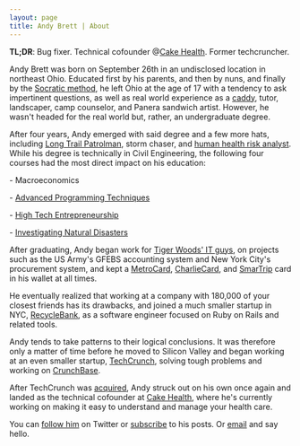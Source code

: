 ```yaml
---
layout: page
title: Andy Brett | About
---
```


**TL;DR**: Bug fixer. Technical cofounder @[Cake Health][1]. Former techcruncher.

Andy Brett was born on September 26th in an undisclosed location in northeast Ohio. Educated first by his parents, and then by nuns, and finally by the [Socratic method][2], he left Ohio at the age of 17 with a tendency to ask impertinent questions, as well as real world experience as a [caddy][3], tutor, landscaper, camp counselor, and Panera sandwich artist. However, he wasn't headed for the real world but, rather, an undergraduate degree.

After four years, Andy emerged with said degree and a few more hats, including [Long Trail Patrolman][4], storm chaser, and [human health risk analyst][5]. While his degree is technically in Civil Engineering, the following four courses had the most direct impact on his education:

\- Macroeconomics

\- [Advanced Programming Techniques][6]

\- [High Tech Entrepreneurship][7]

\- [Investigating Natural Disasters][8]

After graduating, Andy began work for [Tiger Woods' IT guys][9], on projects such as the US Army's GFEBS accounting system and New York City's procurement system, and kept a [MetroCard][10], [CharlieCard][11], and [SmarTrip][12] card in his wallet at all times.

He eventually realized that working at a company with 180,000 of your closest friends has its drawbacks, and joined a much smaller startup in NYC, [RecycleBank][13], as a software engineer focused on Ruby on Rails and related tools.

Andy tends to take patterns to their logical conclusions. It was therefore only a matter of time before he moved to Silicon Valley and began working at an even smaller startup, [TechCrunch][14], solving tough problems and working on [CrunchBase][15].

After TechCrunch was [acquired][16], Andy struck out on his own once again and landed as the technical cofounder at [Cake Health][1], where he's currently working on making it easy to understand and manage your health care.

You can [follow him][17] on Twitter or [subscribe][18] to his posts. Or [email][19] and say hello.

[1]: http://cakehealth.com "Cake Health"
[2]: http://www.gilmour.org/ "Gilmour Academy"
[3]: http://www.kirtlandcc.org/
[4]: http://www.greenmountainclub.org
[5]: http://www.environcorp.com/
[6]: http://www.cs.princeton.edu/courses/archive/spr07/cos333/
[7]: http://en.wikipedia.org/wiki/Ed_Zschau
[8]: http://www.geotimes.org/oct07/article.html?id=feature_democracy.html
[9]: http://www.accenture.com
[10]: http://mta.info/nyct/maps/submap.htm
[11]: http://www.mbta.com/schedules_and_maps/subway/
[12]: http://www.wmata.com/rail/maps/map.cfm
[13]: http://www.recyclebank.com
[14]: http://www.techcrunch.com
[15]: http://www.crunchbase.com
[16]: http://www.nytimes.com/2010/09/29/technology/29aol.html
[17]: http://twitter.com/andrewpbrett
[18]: http://andybrett.com/writing.rss
[19]: mailto:andy@andybrett.com